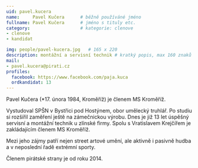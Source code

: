 ```yaml
---
uid: pavel.kucera
name:     Pavel Kučera  	# běžně používáné jméno
fullname: Pavel Kučera  	# jméno s tituly etc.
category:                   # kategorie: clenove
- clenove
- kandidat

img: people/pavel-kucera.jpg   # 165 x 220
description: montážní a servisní technik # kratký popis, max 160 znaků
mail:
- pavel.kucera@pirati.cz
profiles:
  facebook: https://www.facebook.com/paja.kuca
  ordkandidat: 13
---
```


Pavel Kučera (*17. února 1984, Kroměříž) je členem MS Kroměříž.

Vystudoval SPŠN v Bystřici pod Hostýnem, obor umělecký truhlář. Po studiu si rozšířil zaměření ještě na zámečnickou výrobu. Dnes je již 13 let úspěšný servisní a montážní technik u zlínské firmy. Spolu s Vratislavem Krejčířem je zakládajícím členem MS Kroměříž.

Mezi jeho zájmy patří nejen street artové umění, ale aktivně i pasivně hudba a v neposlední řadě extrémní sporty.

Členem pirátské strany je od roku 2014.
